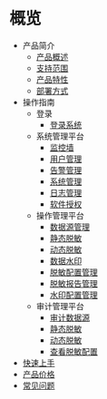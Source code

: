 # 概览

* 产品简介
    * [产品概述](/udas/data_masking/concepts/overeview)
    * [支持范围](/udas/data_masking/concepts/support)
    * [产品特性](/udas/data_masking/concepts/feature)
    * [部署方式](/udas/data_masking/concepts/deployment)
* 操作指南
    * 登录
      * [登录系统](/udas/data_masking/operation/login/login.md)
    * 系统管理平台
      * [监控墙](/udas/data_masking/operation/sysmanage/monitor.md)
      * [用户管理](/udas/data_masking/operation/sysmanage/usermanage.md)
      * [告警管理](/udas/data_masking/operation/sysmanage/alert.md)
      * [系统管理](/udas/data_masking/operation/sysmanage/sysmanage.md)
      * [日志管理](/udas/data_masking/operation/sysmanage/logmanage.md)
      * [软件授权](/udas/data_masking/operation/sysmanage/license.md)
    * 操作管理平台
      * [数据源管理](/udas/data_masking/operation/rule/datasource.md)
      * [静态脱敏](/udas/data_masking/operation/rule/sdm.md)
      * [动态脱敏](/udas/data_masking/operation/rule/ddm.md)
      * [数据水印](/udas/data_masking/operation/rule/watermark.md)
      * [脱敏配置管理](/udas/data_masking/operation/rule/config.md)
      * [脱敏报告管理](/udas/data_masking/operation/rule/report.md)
      * [水印配置管理](/udas/data_masking/operation/rule/watermarkmanage.md)
    * 审计管理平台
      * [审计数据源](/udas/data_masking/operation/audit/audsource.md)
      * [静态脱敏](/udas/data_masking/operation/audit/sdm.md)
      * [动态脱敏](/udas/data_masking/operation/audit/ddm.md)
      * [查看脱敏配置](/udas/data_masking/operation/audit/viewconfig.md)
* [快速上手](/udas/data_masking/start.md)
* [产品价格](/udas/data_masking/price.md) 
* [常见问题](/data_masking/faq.md)
